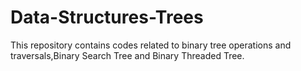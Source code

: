 # Data-Structures-Trees
This repository contains codes related to binary tree operations and traversals,Binary Search Tree and Binary Threaded Tree.
